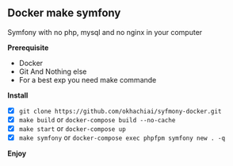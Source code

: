 Docker make symfony
-------------------
Symfony with no php, mysql and no nginx in your computer

**Prerequisite**
 - Docker
 - Git And Nothing else
 - For a best exp you need make commande

**Install**
-[x] `git clone https://github.com/okhachiai/syfmony-docker.git`
-[x] `make build` or `docker-compose build --no-cache`
-[x] `make start` or `docker-compose up`
-[x] `make symfony` or `docker-compose exec phpfpm symfony new . -q`

**Enjoy**

